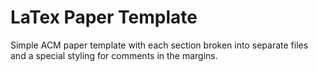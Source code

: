 # LaTex Paper Template

Simple ACM paper template with each section broken into separate files and a special styling for comments in the margins. 
